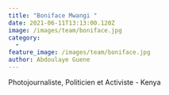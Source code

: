 ```yaml
---
title: "Boniface Mwangi "
date: 2021-06-11T13:13:00.120Z
image: /images/team/boniface.jpg
category:
  - 
feature_image: /images/team/boniface.jpg
author: Abdoulaye Guene
---
```

Photojournaliste, Politicien et Activiste - Kenya